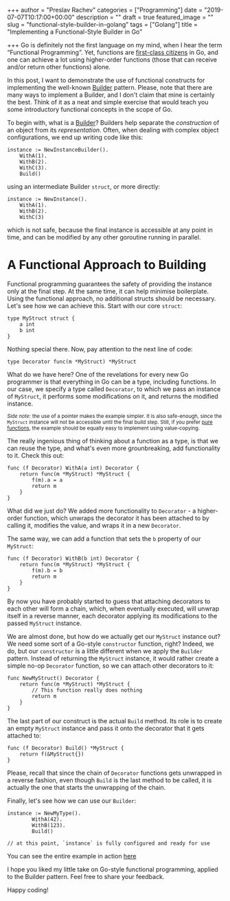 +++
author = "Preslav Rachev"
categories = ["Programming"]
date = "2019-07-07T10:17:00+00:00"
description = ""
draft = true
featured_image = ""
slug = "functional-style-builder-in-golang"
tags = ["Golang"]
title = "Implementing a Functional-Style Builder in Go"

+++
Go is definitely not the first language on my mind, when I hear the term “Functional Programming”. Yet, functions are [first-class citizens](https://golangbot.com/first-class-functions/) in Go, and one can achieve a lot using higher-order functions (those that can receive and/or return other functions) alone.

In this post, I want to demonstrate the use of functional constructs for implementing the well-known [Builder](https://en.wikipedia.org/wiki/Builder_pattern) pattern. Please, note that there are many ways to implement a Builder, and I don't claim that mine is certainly the best. Think of it as a neat and simple exercise that would teach you some introductory functional concepts in the scope of Go.

To begin with, what is a [Builder](https://en.wikipedia.org/wiki/Builder_pattern)? Builders help separate the *construction* of an object from its *representation*. Often, when dealing with complex object configurations, we end up writing code like this:

```golang
instance := NewInstanceBuilder().
	WithA(1).
	WithB(2).
	WithC(3).
	Build()
```

using an intermediate Builder `struct`, or more directly:

```golang
instance := NewInstance().
	WithA(1).
	WithB(2).
	WithC(3)
```

which is not safe, because the final instance is accessible at any point in time, and can be modified by any other goroutine running in parallel.

# A Functional Approach to Building
Functional programming guarantees the safety of providing the instance only at the final step. At the same time, it can help minimise boilerplate. Using the functional approach, no additional structs should be necessary. Let's see how we can achieve this. Start with our core `struct`:

```golang
type MyStruct struct {
	a int
	b int
}
```

Nothing special there. Now, pay attention to the next line of code:

```golang
type Decorator func(m *MyStruct) *MyStruct
```

What do we have here? One of the revelations for every new Go programmer is that everything in Go can be a type, including functions. In our case, we specify a type called `Decorator`, to which we pass an instance of `MyStruct`, it performs some modifications on it, and returns the modified instance.


<small>*Side note:* the use of a pointer makes the example simpler. It is also safe-enough, since the `MyStruct` instance will not be accessible until the final build step. Still, if you prefer [pure functions](https://en.wikipedia.org/wiki/Pure_function), the example should be equally easy to implement using value-copying.</small>


The really ingenious thing of thinking about a function as a type, is that we can reuse the type, and what's even more grounbreaking, add functionality to it. Check this out:

```golang
func (f Decorator) WithA(a int) Decorator {
	return func(m *MyStruct) *MyStruct {
		f(m).a = a
		return m
	}
}
```

What did we just do? We added more functionality to `Decorator` - a higher-order function, which unwraps the decorator it has been attached to by calling it, modifies the value, and wraps it in a new `Decorator`.

The same way, we can add a function that sets the `b` property of our `MyStruct`:

```golang
func (f Decorator) WithB(b int) Decorator {
	return func(m *MyStruct) *MyStruct {
		f(m).b = b
		return m
	}
}
```

By now you have probably started to guess that attaching decorators to each other will form a chain, which, when eventually executed, will unwrap itself in a reverse manner, each decorator applying its modifications to the passed `MyStruct` instance.

We are almost done, but how do we actually get our `MyStruct` instance out? We need some sort of a Go-style `constructor` function, right? Indeed, we do, but our `constructor` is a little different when we apply the `Builder` pattern. Instead of returning the `MyStruct` instance, it would rather create a simple no-op `Decorator` function, so we can attach other decorators to it:

```golang
func NewMyStruct() Decorator {
	return func(m *MyStruct) *MyStruct {
		// This function really does nothing 
		return m
	}
}
```

The last part of our construct is the actual `Build` method. Its role is to create an empty `MyStruct` instance and pass it onto the decorator that it gets attached to:

```golang
func (f Decorator) Build() *MyStruct {
	return f(&MyStruct{})
}
```

Please, recall that since the chain of `Decorator` functions gets unwrapped in a reverse fashion, even though `Build` is the last method to be called, it is actually the one that starts the unwrapping of the chain.

Finally, let's see how we can use our `Builder`:

```Golang
instance := NewMyType().
		WithA(42).
		WithB(123).
		Build()

// at this point, `instance` is fully configured and ready for use
```

You can see the entire example in action [here](https://play.golang.org/p/kmDh_oD-8qu)

I hope you liked my little take on Go-style functional programming, applied to the Builder pattern. Feel free to share your feedback.

Happy coding!